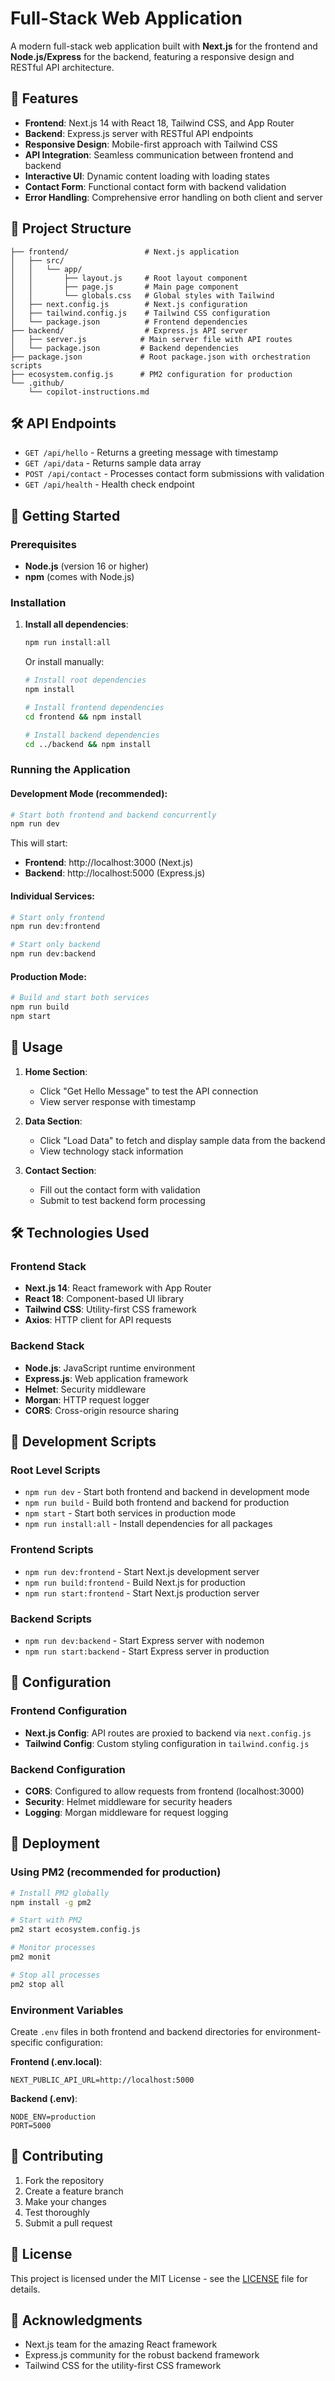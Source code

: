 # Full-Stack Web Application

A modern full-stack web application built with **Next.js** for the frontend and **Node.js/Express** for the backend, featuring a responsive design and RESTful API architecture.

## 🚀 Features

- **Frontend**: Next.js 14 with React 18, Tailwind CSS, and App Router
- **Backend**: Express.js server with RESTful API endpoints
- **Responsive Design**: Mobile-first approach with Tailwind CSS
- **API Integration**: Seamless communication between frontend and backend
- **Interactive UI**: Dynamic content loading with loading states
- **Contact Form**: Functional contact form with backend validation
- **Error Handling**: Comprehensive error handling on both client and server

## 📁 Project Structure

```
├── frontend/                 # Next.js application
│   ├── src/
│   │   └── app/
│   │       ├── layout.js     # Root layout component
│   │       ├── page.js       # Main page component
│   │       └── globals.css   # Global styles with Tailwind
│   ├── next.config.js        # Next.js configuration
│   ├── tailwind.config.js    # Tailwind CSS configuration
│   └── package.json          # Frontend dependencies
├── backend/                  # Express.js API server
│   ├── server.js            # Main server file with API routes
│   └── package.json         # Backend dependencies
├── package.json             # Root package.json with orchestration scripts
├── ecosystem.config.js      # PM2 configuration for production
└── .github/
    └── copilot-instructions.md
```

## 🛠️ API Endpoints

- `GET /api/hello` - Returns a greeting message with timestamp
- `GET /api/data` - Returns sample data array
- `POST /api/contact` - Processes contact form submissions with validation
- `GET /api/health` - Health check endpoint

## 🚦 Getting Started

### Prerequisites

- **Node.js** (version 16 or higher)
- **npm** (comes with Node.js)

### Installation

1. **Install all dependencies**:
   ```bash
   npm run install:all
   ```

   Or install manually:
   ```bash
   # Install root dependencies
   npm install
   
   # Install frontend dependencies
   cd frontend && npm install
   
   # Install backend dependencies
   cd ../backend && npm install
   ```

### Running the Application

#### Development Mode (recommended):
```bash
# Start both frontend and backend concurrently
npm run dev
```

This will start:
- **Frontend**: http://localhost:3000 (Next.js)
- **Backend**: http://localhost:5000 (Express.js)

#### Individual Services:
```bash
# Start only frontend
npm run dev:frontend

# Start only backend
npm run dev:backend
```

#### Production Mode:
```bash
# Build and start both services
npm run build
npm start
```

## 🎯 Usage

1. **Home Section**: 
   - Click "Get Hello Message" to test the API connection
   - View server response with timestamp

2. **Data Section**: 
   - Click "Load Data" to fetch and display sample data from the backend
   - View technology stack information

3. **Contact Section**: 
   - Fill out the contact form with validation
   - Submit to test backend form processing

## 🛠️ Technologies Used

### Frontend Stack
- **Next.js 14**: React framework with App Router
- **React 18**: Component-based UI library
- **Tailwind CSS**: Utility-first CSS framework
- **Axios**: HTTP client for API requests

### Backend Stack
- **Node.js**: JavaScript runtime environment
- **Express.js**: Web application framework
- **Helmet**: Security middleware
- **Morgan**: HTTP request logger
- **CORS**: Cross-origin resource sharing

## 📝 Development Scripts

### Root Level Scripts
- `npm run dev` - Start both frontend and backend in development mode
- `npm run build` - Build both frontend and backend for production
- `npm start` - Start both services in production mode
- `npm run install:all` - Install dependencies for all packages

### Frontend Scripts
- `npm run dev:frontend` - Start Next.js development server
- `npm run build:frontend` - Build Next.js for production
- `npm run start:frontend` - Start Next.js production server

### Backend Scripts
- `npm run dev:backend` - Start Express server with nodemon
- `npm run start:backend` - Start Express server in production

## 🔧 Configuration

### Frontend Configuration
- **Next.js Config**: API routes are proxied to backend via `next.config.js`
- **Tailwind Config**: Custom styling configuration in `tailwind.config.js`

### Backend Configuration
- **CORS**: Configured to allow requests from frontend (localhost:3000)
- **Security**: Helmet middleware for security headers
- **Logging**: Morgan middleware for request logging

## 🚀 Deployment

### Using PM2 (recommended for production)
```bash
# Install PM2 globally
npm install -g pm2

# Start with PM2
pm2 start ecosystem.config.js

# Monitor processes
pm2 monit

# Stop all processes
pm2 stop all
```

### Environment Variables
Create `.env` files in both frontend and backend directories for environment-specific configuration:

**Frontend (.env.local)**:
```
NEXT_PUBLIC_API_URL=http://localhost:5000
```

**Backend (.env)**:
```
NODE_ENV=production
PORT=5000
```

## 🤝 Contributing

1. Fork the repository
2. Create a feature branch
3. Make your changes
4. Test thoroughly
5. Submit a pull request

## 📄 License

This project is licensed under the MIT License - see the [LICENSE](LICENSE) file for details.

## 🎉 Acknowledgments

- Next.js team for the amazing React framework
- Express.js community for the robust backend framework
- Tailwind CSS for the utility-first CSS framework
